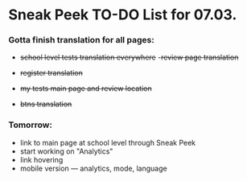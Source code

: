 # Sneak Peek TO-DO List for 07.03.
### Gotta finish translation for all pages:

- ~~school level tests translation everywhere~~
-~~review page translation~~
- ~~register translation~~

- ~~my tests main page and review location~~
- ~~btns translation~~


### Tomorrow:
- link to main page at school level through Sneak Peek
- start working on "Analytics"
- link hovering
- mobile version — analytics, mode, language

